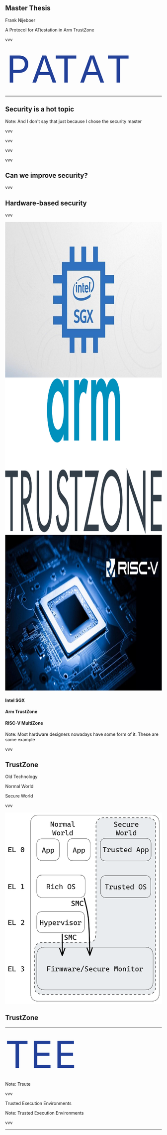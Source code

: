 <!-- .slide: data-auto-animate data-auto-animate-id="patat" -->

## Master Thesis

Frank Nijeboer

<span data-id="protocol">A</span>
<span data-id="p">P</span><span data-id="protocol">rotocol for</span>
<span data-id="at">AT</span><span data-id="protocol">testation in</span>
<span data-id="a">A</span><span data-id="protocol">rm</span>
<span data-id="t">T</span><span data-id="protocol">rustZone</span>

vvv

<!-- .slide: data-auto-animate data-auto-animate-id="patat" data-auto-animate-easing="cubic-bezier(0.770, 0.000, 0.175, 1.000)" data-auto-animate-duration="1.2" -->

<span data-id="protocol" data-auto-animate-delay="0" style="display-inline-block; font-size: 0px">A</span>
<span data-id="p" data-auto-animate-delay="0" style="display-inline-block; color: #224099; font-size: 120px;">P</span><span data-id="protocol" data-auto-animate-delay="0.1" style="display-inline-block; font-size: 0px">rotocol for</span>
<span data-id="at" data-auto-animate-delay="0.1" style="display-inline-block; color: #224099; font-size: 120px;">AT</span><span data-id="protocol" data-auto-animate-delay="0.2" style="display-inline-block; font-size: 0px">testation in</span>
<span data-id="a" data-auto-animate-delay="0.2" style="display-inline-block; color: #224099; font-size: 120px;">A</span><span data-id="protocol" data-auto-animate-delay="0.3" style="display-inline-block; font-size: 0px">rm</span>
<span data-id="t" data-auto-animate-delay="0.3" style="display-inline-block; color: #224099; font-size: 120px;">T</span><span data-id="protocol" data-auto-animate-delay="0.4" style="display-inline-block; font-size: 0px">rustZone</span>

---

## Security is a hot topic

Note:
And I don't say that just because I chose the security master

vvv

<!-- .slide: data-background-iframe="https://www.cybertalk.org/2023/01/19/top-10-cyber-security-threats-in-2023/" -->

vvv

<!-- .slide: data-background-iframe="https://techhq.com/2021/08/heres-how-hackers-exploit-iot-device-vulnerabilities-to-invade-hardware/" -->

vvv

<!-- .slide: data-background-iframe="https://www.helpnetsecurity.com/2023/10/16/iot-security-strategy/" -->

vvv

<!-- .slide: data-auto-animate -->

## <span data-id="towards">Can we improve </span><span data-id="hardware-based" style="font-size: 0;">Hardware-based </span><span data-id="security">security</span><span data-id="question-mark">?</span>

vvv

<!-- .slide: data-auto-animate -->

## <span data-id="towards" style="font-size: 0;">Can we improve </span><span data-id="hardware-based">Hardware-based </span><span data-id="security">security</span><span data-id="question-mark" style="font-size: 0;">?</span>

vvv

<!-- .slide: data-auto-animate data-auto-animate-id="examples" data-transition="zoom-out" -->

<div class="container">
<div class="col">
<div class="r-stack">
<img src="./dist/img/sgx.jpg" class="fragment fade-in-then-out" height="500" data-fragment-index="1" />
<img src="./dist/img/Arm-TrustZone-Logo-2337384223.png" class="fragment fade-in-then-out" height="500" data-fragment-index="3" />
<img src="./dist/img/multizone.jpg" class="fragment fade-in-then-out" height="500" data-fragment-index="2" />
</div>
</div>

<div class="col">
<h4 class="fragment fade-in-then-semi-out" data-fragment-index="1">Intel SGX</h4>
<h4 class="fragment fade-in-then-out" data-fragment-index="3">Arm TrustZone</h4>
<h4 class="fragment semi-fade-out" data-fragment-index="2">RISC-V MultiZone</h4>
</div>
</div>

Note:
Most hardware designers nowadays have some form of it. These are some example

vvv

<!-- .slide: data-transition="zoom-in" -->

## TrustZone

Old Technology <!-- .element: class="fragment fade-in"-->

Normal World <!-- .element: class="fragment fade-in"-->

Secure World <!-- .element: class="fragment fade-in"-->

vvv

<!-- .slide: data-auto-animate -->

<div class="container">
<div class="col">
<img src="dist/img/trustzone_layout.png"/>
</div>

<div class="col">
<h2>TrustZone</h2>
</div>
</div>

---
<!-- .slide: data-auto-animate data-auto-animate-id="tee" -->

<span data-id="t" data-auto-animate-delay="0" style="display-inline-block; color: #224099; font-size: 120px;">T</span><span data-id="tee" data-auto-animate-delay="0.1" style="display-inline-block; font-size: 0px">rusted</span>
<span data-id="e" data-auto-animate-delay="0.1" style="display-inline-block; color: #224099; font-size: 120px;">E</span><span data-id="tee" data-auto-animate-delay="0.2" style="display-inline-block; font-size: 0px">xecution</span>
<span data-id="e2" data-auto-animate-delay="0.2" style="display-inline-block; color: #224099; font-size: 120px;">E</span><span data-id="tee" data-auto-animate-delay="0.3" style="display-inline-block; font-size: 0px">nvironments</span>

Note:
Trsute

vvv

<!-- .slide: data-auto-animate data-auto-animate-id="tee" data-auto-animate-easing="cubic-bezier(0.770, 0.000, 0.175, 1.000)" data-auto-animate-duration="1.2" -->

<span data-id="t">T</span><span data-id="tee">rusted</span>
<span data-id="e">E</span><span data-id="tee">xecution</span>
<span data-id="e2">E</span><span data-id="tee">nvironments</span>

Note: 
Trusted Execution Environments

vvv



---

